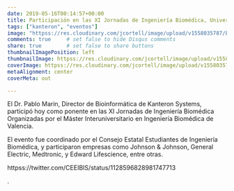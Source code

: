 ```yaml
---
date: 2019-05-16T00:14:57+00:00
title: Participación en las XI Jornadas de Ingeniería Biomédica, Universitat Politècnica de València
tags: ["kanteron", "eventos"]
image: "httpss://res.cloudinary.com/jcortell/image/upload/v1558035787/Events/IMG_7659.jpg"
comments: true     # set false to hide Disqus comments
share: true        # set false to share buttons
thumbnailImagePosition: left
thumbnailImage: httpss://res.cloudinary.com/jcortell/image/upload/v1558035787/Events/IMG_7659.jpg
coverImage: httpss://res.cloudinary.com/jcortell/image/upload/v1558035787/Events/IMG_7659.jpg
metaAlignment: center
coverMeta: out

---
```


El Dr. Pablo Marin, Director de Bioinformática de Kanteron Systems, participó hoy como ponente en las XI Jornadas de Ingeniería Biomédica Organizadas por el Máster Interuniversitario en Ingeniería Biomédica de Valencia.

<!--more-->

El evento fue coordinado por el Consejo Estatal Estudiantes de Ingeniería Biomédica, y participaron empresas como Johnson & Johnson, General Electric, Medtronic, y Edward Lifescience, entre otras.

httpss://twitter.com/CEEIBIS/status/1128596828981747713

.
